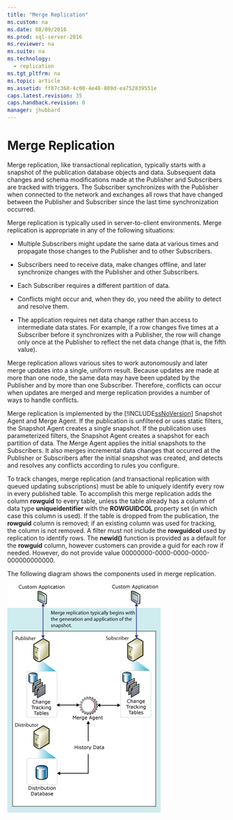 ```yaml
---
title: "Merge Replication"
ms.custom: na
ms.date: 08/09/2016
ms.prod: sql-server-2016
ms.reviewer: na
ms.suite: na
ms.technology: 
  - replication
ms.tgt_pltfrm: na
ms.topic: article
ms.assetid: ff87c368-4c00-4e48-809d-ea752839551e
caps.latest.revision: 35
caps.handback.revision: 0
manager: jhubbard
---
```

# Merge Replication
Merge replication, like transactional replication, typically starts with a snapshot of the publication database objects and data. Subsequent data changes and schema modifications made at the Publisher and Subscribers are tracked with triggers. The Subscriber synchronizes with the Publisher when connected to the network and exchanges all rows that have changed between the Publisher and Subscriber since the last time synchronization occurred.  
  
 Merge replication is typically used in server-to-client environments. Merge replication is appropriate in any of the following situations:  
  
-   Multiple Subscribers might update the same data at various times and propagate those changes to the Publisher and to other Subscribers.  
  
-   Subscribers need to receive data, make changes offline, and later synchronize changes with the Publisher and other Subscribers.  
  
-   Each Subscriber requires a different partition of data.  
  
-   Conflicts might occur and, when they do, you need the ability to detect and resolve them.  
  
-   The application requires net data change rather than access to intermediate data states. For example, if a row changes five times at a Subscriber before it synchronizes with a Publisher, the row will change only once at the Publisher to reflect the net data change (that is, the fifth value).  
  
 Merge replication allows various sites to work autonomously and later merge updates into a single, uniform result. Because updates are made at more than one node, the same data may have been updated by the Publisher and by more than one Subscriber. Therefore, conflicts can occur when updates are merged and merge replication provides a number of ways to handle conflicts.  
  
 Merge replication is implemented by the [!INCLUDE[ssNoVersion](../../Topics/TopicNameContainA/tokens/ssNoVersion_md.md)] Snapshot Agent and Merge Agent. If the publication is unfiltered or uses static filters, the Snapshot Agent creates a single snapshot. If the publication uses parameterized filters, the Snapshot Agent creates a snapshot for each partition of data. The Merge Agent applies the initial snapshots to the Subscribers. It also merges incremental data changes that occurred at the Publisher or Subscribers after the initial snapshot was created, and detects and resolves any conflicts according to rules you configure.  
  
 To track changes, merge replication (and transactional replication with queued updating subscriptions) must be able to uniquely identify every row in every published table. To accomplish this merge replication adds the column **rowguid** to every table, unless the table already has a column of data type **uniqueidentifier** with the **ROWGUIDCOL** property set (in which case this column is used). If the table is dropped from the publication, the **rowguid** column is removed; if an existing column was used for tracking, the column is not removed. A filter must not include the **rowguidcol** used by replication to identify rows. The **newid()** function is provided as a default for the **rowguid** column, however customers can provide a guid for each row if needed. However, do not provide value 00000000-0000-0000-0000-000000000000.  
  
 The following diagram shows the components used in merge replication.  
  
 ![Merge replication components and data flow](../../Topics/TopicNameNotContainA/images/merge.gif "merge")